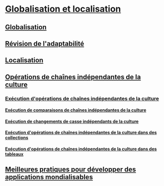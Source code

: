 # [Globalisation et localisation](index.md)
## [Globalisation](globalization.md)
## [Révision de l'adaptabilité](localizability-review.md)
## [Localisation](localization.md)
## [Opérations de chaînes indépendantes de la culture](culture-insensitive-string-operations.md)
### [Exécution d'opérations de chaînes indépendantes de la culture](performing-culture-insensitive-string-operations.md)
#### [Exécution de comparaisons de chaînes indépendantes de la culture](performing-culture-insensitive-string-comparisons.md)
#### [Exécution de changements de casse indépendants de la culture](performing-culture-insensitive-case-changes.md)
#### [Exécution d'opérations de chaînes indépendantes de la culture dans des collections](performing-culture-insensitive-string-operations-in-collections.md)
#### [Exécution d'opérations de chaînes indépendantes de la culture dans des tableaux](performing-culture-insensitive-string-operations-in-arrays.md)
## [Meilleures pratiques pour développer des applications mondialisables](best-practices-for-developing-world-ready-apps.md)
